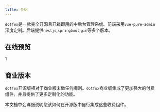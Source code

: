 ```yaml
---
title: 介绍
---
```


`dotfox`是一款完全开源且开箱即用的中后台管理系统。前端采用`vue-pure-admin`深度定制。后端提供`nestjs`,`springboot`,`gin`等多个版本。

## 在线预览

1

## 商业版本

`dotfox`开源版相对于商业版未做任何阉割。`dotfox`商业版集成了更加强大的付费组件，并且提供了更多定制化的功能。

本文档中会详细说明您该如何在开源版中自行集成这些收费组件。
